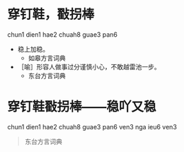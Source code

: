 # 穿钉鞋，㪬拐棒
chun1 dien1 hae2 chuah8 guae3 pan6
+ 稳上加稳。
  * 如皋方言词典
+ ［喻］形容人做事过分谨慎小心，不敢越雷池一步。
  * 东台方言词典

# 穿钉鞋㪬拐棒——稳吖又稳
chun1 dien1 hae2 chuah8 guae3 pan6 ven3 nga ieu6 ven3
> 东台方言词典
